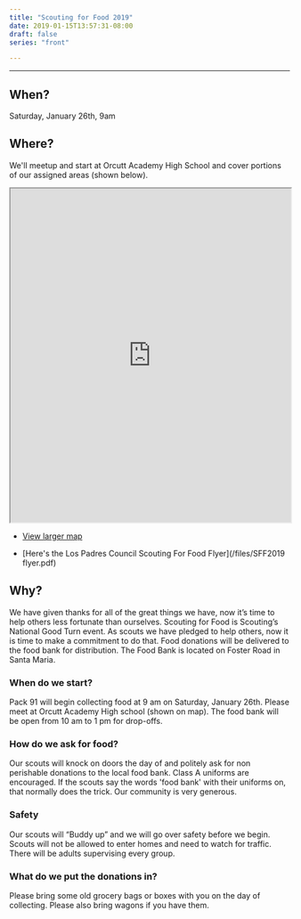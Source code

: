 ```yaml
---
title: "Scouting for Food 2019"
date: 2019-01-15T13:57:31-08:00
draft: false
series: "front"

---
```


---
## When?
Saturday, January 26th, 9am

## Where?
We'll meetup and start at Orcutt Academy High School and cover portions of our assigned areas (shown below).

<iframe src="https://www.google.com/maps/d/embed?mid=1pNqegRdoIGUDZ5JMkZUJd674hr5sbFNz" width="100%" height="600"></iframe>

- [View larger map](https://drive.google.com/open?id=1pNqegRdoIGUDZ5JMkZUJd674hr5sbFNz&usp=sharing)

- [Here's the Los Padres Council Scouting For Food Flyer](/files/SFF2019 flyer.pdf)

## Why?
We have given thanks for all of the great things we have, now it’s time to help others less fortunate than ourselves.  Scouting for Food is Scouting’s National Good Turn event.  As scouts we have pledged to help others, now it is time to make a commitment to do that.
Food donations will be delivered to the food bank for distribution.  The Food Bank is located on Foster Road in Santa Maria.


### When do we start?
Pack 91 will begin collecting food at 9 am on Saturday, January 26th.  Please meet at Orcutt Academy High school (shown on map).
The food bank will be open from 10 am to 1 pm for drop-offs.

### How do we ask for food?
Our scouts will knock on doors the day of and politely ask for non perishable donations to the local food bank.
Class A uniforms are encouraged.  If the scouts say the words 'food bank' with their uniforms on, that normally does the trick.  Our community is very generous.

### Safety
Our scouts will “Buddy up” and we will go over safety before we begin.
Scouts will not be allowed to enter homes and need to watch for traffic.
There will be adults supervising every group.

### What do we put the donations in?
Please bring some old grocery bags or boxes with you on the day of collecting. Please also bring wagons if you have them.




